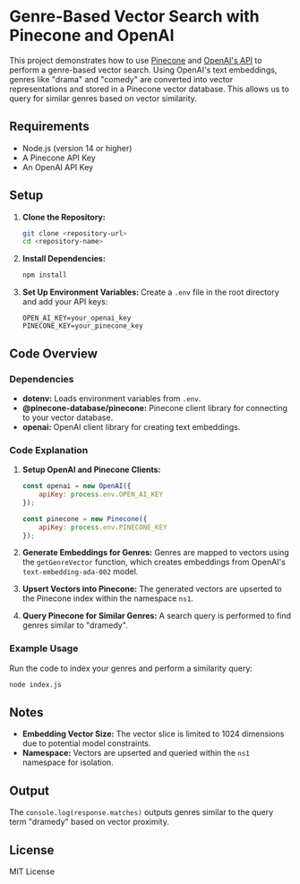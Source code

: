 # Genre-Based Vector Search with Pinecone and OpenAI

This project demonstrates how to use [Pinecone](https://www.pinecone.io/) and [OpenAI's API](https://beta.openai.com/docs/) to perform a genre-based vector search. Using OpenAI's text embeddings, genres like "drama" and "comedy" are converted into vector representations and stored in a Pinecone vector database. This allows us to query for similar genres based on vector similarity.

## Requirements

- Node.js (version 14 or higher)
- A Pinecone API Key
- An OpenAI API Key

## Setup

1. **Clone the Repository:**
   ```bash
   git clone <repository-url>
   cd <repository-name>
   ```

2. **Install Dependencies:**
   ```bash
   npm install
   ```

3. **Set Up Environment Variables:**
   Create a `.env` file in the root directory and add your API keys:
   ```plaintext
   OPEN_AI_KEY=your_openai_key
   PINECONE_KEY=your_pinecone_key
   ```

## Code Overview

### Dependencies
- **dotenv:** Loads environment variables from `.env`.
- **@pinecone-database/pinecone:** Pinecone client library for connecting to your vector database.
- **openai:** OpenAI client library for creating text embeddings.

### Code Explanation

1. **Setup OpenAI and Pinecone Clients:**
   ```javascript
   const openai = new OpenAI({
       apiKey: process.env.OPEN_AI_KEY
   });

   const pinecone = new Pinecone({
       apiKey: process.env.PINECONE_KEY
   });
   ```

2. **Generate Embeddings for Genres:**
   Genres are mapped to vectors using the `getGenreVector` function, which creates embeddings from OpenAI's `text-embedding-ada-002` model.

3. **Upsert Vectors into Pinecone:**
   The generated vectors are upserted to the Pinecone index within the namespace `ns1`.

4. **Query Pinecone for Similar Genres:**
   A search query is performed to find genres similar to "dramedy".

### Example Usage

Run the code to index your genres and perform a similarity query:
```bash
node index.js
```

## Notes

- **Embedding Vector Size:** The vector slice is limited to 1024 dimensions due to potential model constraints.
- **Namespace:** Vectors are upserted and queried within the `ns1` namespace for isolation.

## Output

The `console.log(response.matches)` outputs genres similar to the query term "dramedy" based on vector proximity.

## License

MIT License